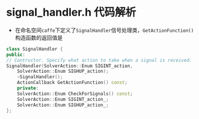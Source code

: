 # signal_handler.h 代码解析
* 在命名空间`caffe`下定义了`SignalHandler`信号处理类，`GetActionFunction()`构造函数的返回值是
```c++
class SignalHandler {
public:
// Contructor. Specify what action to take when a signal is received.
SignalHandler(SolverAction::Enum SIGINT_action,
    SolverAction::Enum SIGHUP_action);
    ~SignalHandler();
    ActionCallback GetActionFunction() const;
    private:
    SolverAction::Enum CheckForSignals() const;
    SolverAction::Enum SIGINT_action_;
    SolverAction::Enum SIGHUP_action_;
};
```
